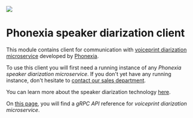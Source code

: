 
![](https://www.phonexia.com/wp-content/uploads/phonexia-logo-transparent-500px.png)

# Phonexia speaker diarization client

This module contains client for communication with [voiceprint diarization microservice](https://hub.docker.com/repository/docker/phonexia/speaker-diarization/general) developed by [Phonexia](https://phonexia.com).

To use this client you will first need a running instance of any *Phonexia speaker diarization microservice*. If you don't yet have any running instance, don't hesitate to [contact our sales department](mailto:info@phonexia.com).

You can learn more about the speaker diarization technology [here](TODO).

On [this page](TODO), you will find a *gRPC API* reference for *voiceprint diarization microservice*.